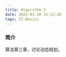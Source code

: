 ```yaml
---
title: Algorithm 3
date: 2022-01-20 15:12:38
tags: IT-Basics
---
```



### 简介
算法第三章，讨论动态规划。


















